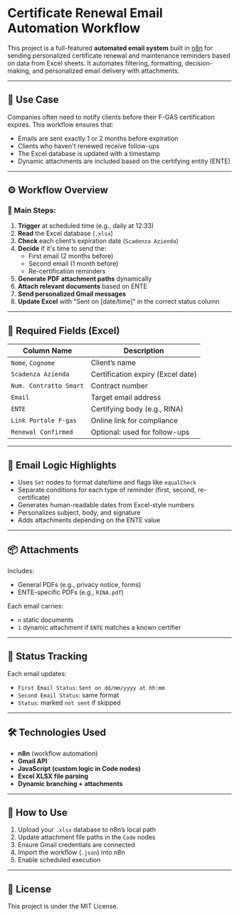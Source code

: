 # Certificate Renewal Email Automation Workflow

This project is a full-featured **automated email system** built in [n8n](https://n8n.io/) for sending personalized certificate renewal and maintenance reminders based on data from Excel sheets. It automates filtering, formatting, decision-making, and personalized email delivery with attachments.

---

## 💼 Use Case

Companies often need to notify clients before their F-GAS certification expires. This workflow ensures that:
- Emails are sent exactly 1 or 2 months before expiration
- Clients who haven't renewed receive follow-ups
- The Excel database is updated with a timestamp
- Dynamic attachments are included based on the certifying entity (ENTE)

---

## ⚙️ Workflow Overview

### 🔁 Main Steps:
1. **Trigger** at scheduled time (e.g., daily at 12:33)
2. **Read** the Excel database (`.xlsx`)
3. **Check** each client’s expiration date (`Scadenza Azienda`)
4. **Decide** if it's time to send the:
   - First email (2 months before)
   - Second email (1 month before)
   - Re-certification reminders
5. **Generate PDF attachment paths** dynamically
6. **Attach relevant documents** based on ENTE
7. **Send personalized Gmail messages**
8. **Update Excel** with “Sent on [date/time]” in the correct status column

---

## 📁 Required Fields (Excel)

| Column Name         | Description                  |
|---------------------|------------------------------|
| `Nome`, `Cognome`   | Client’s name                |
| `Scadenza Azienda`  | Certification expiry (Excel date) |
| `Num. Contratto Smart` | Contract number           |
| `Email`             | Target email address         |
| `ENTE`              | Certifying body (e.g., RINA) |
| `Link Portale F-gas`| Online link for compliance   |
| `Renewal Confirmed` | Optional: used for follow-ups |

---

## 📨 Email Logic Highlights

- Uses `Set` nodes to format date/time and flags like `equalCheck`
- Separate conditions for each type of reminder (first, second, re-certificate)
- Generates human-readable dates from Excel-style numbers
- Personalizes subject, body, and signature
- Adds attachments depending on the ENTE value

---

## 📦 Attachments

Includes:
- General PDFs (e.g., privacy notice, forms)
- ENTE-specific PDFs (e.g., `RINA.pdf`)

Each email carries:
- `n` static documents
- `1` dynamic attachment if `ENTE` matches a known certifier

---

## 📌 Status Tracking

Each email updates:
- `First Email Status`: `Sent on dd/mm/yyyy at hh:mm`
- `Second Email Status`: same format
- `Status`: marked `not sent` if skipped

---

## 🛠 Technologies Used

- **n8n** (workflow automation)
- **Gmail API**
- **JavaScript (custom logic in Code nodes)**
- **Excel XLSX file parsing**
- **Dynamic branching + attachments**

---

## 📂 How to Use

1. Upload your `.xlsx` database to n8n’s local path
2. Update attachment file paths in the `Code` nodes
3. Ensure Gmail credentials are connected
4. Import the workflow (`.json`) into n8n
5. Enable scheduled execution

---

## 📄 License

This project is under the MIT License.


